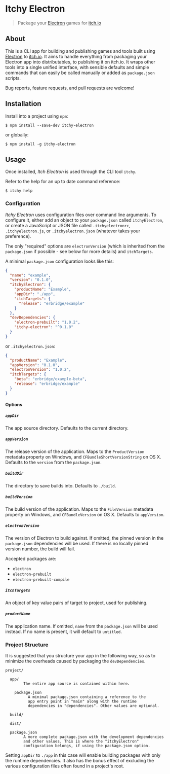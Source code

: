 # Itchy Electron

> Package your [Electron](http://electron.atom.io/) games for [itch.io](https://itch.io/)


## About

This is a CLI app for building and publishing games and tools built using [Electron](http://electron.atom.io/) to [itch.io](https://itch.io/). It aims to handle everything from packaging your Electron app into distributables, to publishing it on itch.io. It wraps other tools into a single unified interface, with sensible defaults and simple commands that can easily be called manually or added as `package.json` scripts.

Bug reports, feature requests, and pull requests are welcome!


## Installation

Install into a project using `npm`:

```
$ npm install --save-dev itchy-electron
```

or globally:

```
$ npm install -g itchy-electron
```


## Usage

Once installed, *Itch Electron* is used through the CLI tool `itchy`.

Refer to the help for an up to date command reference:

```
$ itchy help
```


### Configuration

*Itchy Electron* uses configuration files over command line arguments. To configure it, either add an object to your `package.json` called `itchyElectron`, or create a JavaScript or JSON file called `.itchyelectronrc`, `.itchyelectron.js`, or `.itchyelectron.json` (whatever takes your preference).

The only "required" options are `electronVersion` (which is inherited from the `package.json` if possible - see below for more details) and `itchTargets`.

A minimal `package.json` configuration looks like this:

```json
{
  "name": "example",
  "version": "0.1.0",
  "itchyElectron": {
    "productName": "Example",
    "appDir": "./app",
    "itchTargets": {
      "release": "erbridge/example"
    }
  },
  "devDependencies": {
    "electron-prebuilt": "1.0.2",
    "itchy-electron": "^0.1.0"
  }
}
```

or `.itchyelectron.json`:

```json
{
  "productName": "Example",
  "appVersion": "0.1.0",
  "electronVersion": "1.0.2",
  "itchTargets": {
    "beta": "erbridge/example-beta",
    "release": "erbridge/example"
  }
}
```


#### Options

##### `appDir`

The app source directory. Defaults to the current directory.


##### `appVersion`

The release version of the application. Maps to the `ProductVersion` metadata property on Windows, and `CFBundleShortVersionString` on OS X. Defaults to the `version` from the `package.json`.


##### `buildDir`

The directory to save builds into. Defaults to `./build`.


##### `buildVersion`

The build version of the application. Maps to the `FileVersion` metadata property on Windows, and `CFBundleVersion` on OS X. Defaults to `appVersion`.


##### `electronVersion`

The version of Electron to build against. If omitted, the pinned version in the `package.json` dependencies will be used. If there is no locally pinned version number, the build will fail.

Accepted packages are:

 - `electron`
 - `electron-prebuilt`
 - `electron-prebuilt-compile`


##### `itchTargets`

An object of key value pairs of target to project, used for publishing.


##### `productName`

The application name. If omitted, `name` from the `package.json` will be used instead. If no name is present, it will default to `untitled`.


### Project Structure

It is suggested that you structure your app in the following way, so as to minimize the overheads caused by packaging the `devDependencies`.

```
project/

  app/
        The entire app source is contained within here.

    package.json
          A minimal package.json containing a reference to the
          app entry point in "main" along with the runtime
          dependencies in "dependencies". Other values are optional.

  build/

  dist/

  package.json
        A more complete package.json with the development dependencies
        and other values. This is where the "itchyElectron"
        configuration belongs, if using the package.json option.
```

Setting `appDir` to `./app` in this case will enable building packages with only the runtime dependencies. It also has the bonus effect of excluding the various configuration files often found in a project's root.
